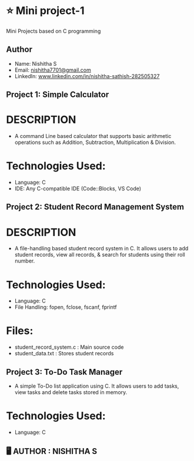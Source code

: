 # ⭐️ Mini project-1
Mini Projects based on C programming 

## Author 
- Name: Nishitha S
- Email: nishitha7701@gmail.com
- LinkedIn: www.linkedin.com/in/nishitha-sathish-282505327
   
## Project 1: Simple Calculator
# DESCRIPTION
- A command Line based calculator that supports basic arithmetic operations such as Addition, Subtraction, Multiplication & Division.
# Technologies Used: 
- Language: C
- IDE: Any C-compatible IDE (Code::Blocks, VS Code)

## Project 2: Student Record Management System 
# DESCRIPTION 
- A file-handling based student record system in C. It allows users to add student records, view all records, & search for students using their roll number.
# Technologies Used: 
- Language: C
- File Handling: fopen, fclose, fscanf, fprintf
# Files: 
- student_record_system.c : Main source code
- student_data.txt : Stores student records

## Project 3: To-Do Task Manager
- A simple To-Do list application using C. It allows users to add tasks, view tasks and delete tasks stored in memory.
# Technologies Used: 
- Language: C

## 🖥️ AUTHOR : NISHITHA S
